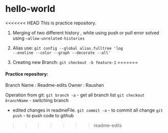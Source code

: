 # hello-world
<<<<<<< HEAD
This is practice repository.

1. Merging of two different history , while using push or pull 
	error solved using <code>–allow-unrelated-histories</code>
	
2. Alias use:
	<code>git config --global alias.fulltree 'log --oneline --color --graph --decorate --all'</code>
3. Creating new Branch:
	<code>git checkout -b feature-1</code>
=======
#### Practice repository: 
Branch Name : Readme-edits
Owner : Raushan

Operation from git: 
<code>git branch -a</code> - get all branch list
<code>git checkout *branchName*</code> - switching branch
- edited changes in readmeFile.
<code>git commit -a</code> - to commit all change
<code>git push</code> - to push code to github
>>>>>>> readme-edits


